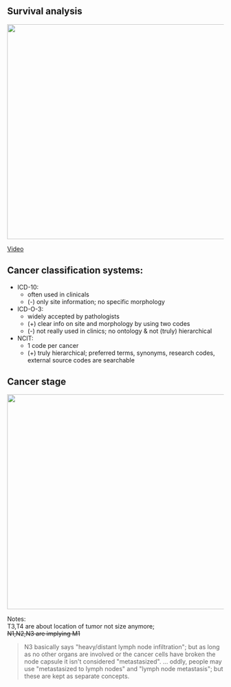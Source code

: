 ## Survival analysis

<img src="https://github.com/compbiozurich/UZH-BIO392/blob/master/course-results/2021/florian-vetsch/pictures/survival.png" width="750" height="500">    

[Video](https://www.youtube.com/watch?v=K-_sblQZ5rE)

## Cancer classification systems:
* ICD-10:
  * often used in clinicals
  * (-) only site information; no specific morphology
* ICD-O-3:
  * widely accepted by pathologists
  * (+) clear info on site and morphology by using two codes
  * (-) not really used in clinics; no ontology & not (truly) hierarchical
* NCIT:
  *  1 code per cancer
  *  (+) truly hierarchical; preferred terms, synonyms, research codes, external source codes are searchable


## Cancer stage

<img src="https://www.scientificanimations.com/wp-content/uploads/2017/10/TNM-Infographics.jpg" width="750" height="500">  

Notes:   
T3,T4 are about location of tumor not size anymore;  
<s> N1,N2,N3 are implying M1 </s>  
> N3 basically says "heavy/distant lymph node infiltration"; but as long as no other organs are involved or the cancer cells have broken the node capsule it isn't considered "metastasized".
... oddly, people may use "metastasized to lymph nodes" and "lymph node metastasis"; but these are kept as separate concepts.



